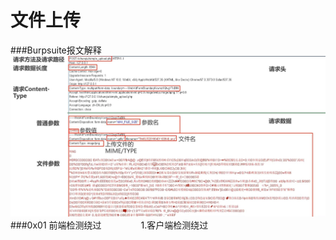 # 文件上传
###Burpsuite报文解释
![](/assets/165BC275DAF6A223E3B8A8BCAE7406E5.jpg)
###0x01 前端检测绕过
&nbsp;&nbsp;&nbsp;&nbsp;&nbsp;&nbsp;&nbsp;&nbsp;&nbsp;&nbsp;&nbsp;&nbsp;&nbsp;&nbsp;&nbsp;1.客户端检测绕过




